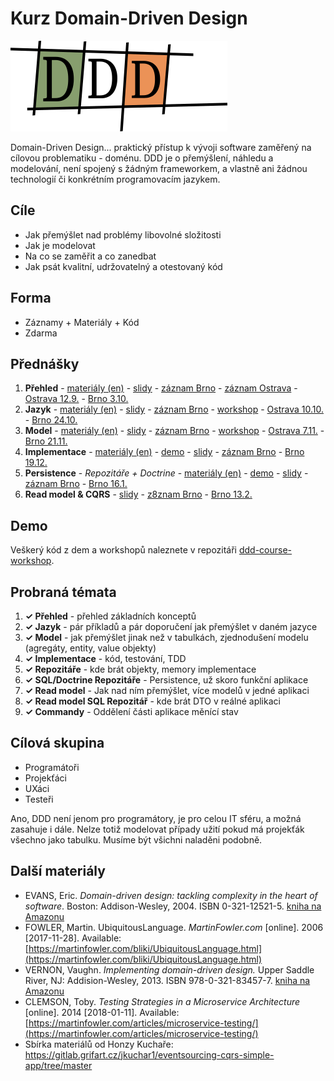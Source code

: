 # Kurz Domain-Driven Design

![DDD logo](ddd_sm.png)

Domain-Driven Design... praktický přístup k vývoji software zaměřený na cílovou problematiku - doménu. DDD je o přemýšlení, náhledu a modelování, není spojený s žádným frameworkem, a vlastně ani žádnou technologií či konkrétním programovacím jazykem.

## Cíle

* Jak přemýšlet nad problémy libovolné složitosti
* Jak je modelovat
* Na co se zaměřit a co zanedbat
* Jak psát kvalitní, udržovatelný a otestovaný kód

## Forma

* Záznamy + Materiály + Kód
* Zdarma

## Přednášky

1. **Přehled** -
  [materiály (en)](1-overview/overview.md) -
  [slidy](https://www.slideshare.net/Svatoplukimara/ddd-kurz-1-pehled) -
  [záznam Brno](https://www.youtube.com/watch?v=Bd_ntFcqN7M) - 
  [záznam Ostrava](https://www.youtube.com/watch?v=N1TfKRJd7Rs) -
  [Ostrava 12.9.](https://www.facebook.com/events/2221134194773795/) -
  [Brno 3.10.](https://www.facebook.com/events/1833155483466249)
1. **Jazyk** - 
  [materiály (en)](2-language/language.md) -
  [slidy](https://www.slideshare.net/Svatoplukimara/ddd-kurz-2-jazyk) -
  [záznam Brno](https://www.youtube.com/watch?v=-AEGHFC-Omw) -
  [workshop](2-language/workshop/workshop.md) -
  [Ostrava 10.10.](https://www.facebook.com/events/164359401137716) -
  [Brno 24.10.](https://www.facebook.com/events/2188601447877078)
1. **Model** -
  [materiály (en)](3-model/model.md) -
  [slidy](https://www.slideshare.net/Svatoplukimara/ddd-kurz-3-model) -
  [záznam Brno](https://www.youtube.com/watch?v=oKN9a6JL54o) -
  [workshop](3-model/workshop/workshop.md) -
  [Ostrava 7.11.](https://www.facebook.com/events/189432881986539/) -
  [Brno 21.11.](https://www.facebook.com/events/277038186350190/)
1. **Implementace** -
  [materiály (en)](4-implementation/implementation.md) -
  [demo](https://github.com/simara-svatopluk/ddd-course-workshop) -
  [slidy](https://www.slideshare.net/Svatoplukimara/ddd-kurz-4-implementace/) -
  [záznam Brno](https://www.youtube.com/watch?v=_9OyhJtebos) -
  [Brno 19.12.](https://www.facebook.com/events/1963793990589645)
1. **Persistence** - *Repozitáře + Doctrine* -
  [materiály (en)](5-persistence/persistence.md) -
  [demo](https://github.com/simara-svatopluk/ddd-course-workshop) -
  [slidy](https://www.slideshare.net/Svatoplukimara/ddd-kurz-5-persistence-doctrine) -
  [záznam Brno](http://bit.ly/ddd-5-cast) -
  [Brno 16.1.](https://www.facebook.com/events/226691471592602)
1. **Read model & CQRS** -
  [slidy](https://www.slideshare.net/Svatoplukimara/read-model-cqrs) -
  [z8znam Brno](https://www.youtube.com/watch?v=tycbhj7kcQo) -
  [Brno 13.2.](https://www.facebook.com/events/376353809813879)

## Demo

Veškerý kód z dem a workshopů naleznete v repozitáři [ddd-course-workshop](https://github.com/simara-svatopluk/ddd-course-workshop).

## Probraná témata

1. **✓ Přehled** - přehled základních konceptů
1. **✓ Jazyk** - pár příkladů a pár doporučení jak přemýšlet v daném jazyce
1. **✓ Model** - jak přemýšlet jinak než v tabulkách, zjednodušení modelu (agregáty, entity, value objekty)
1. **✓ Implementace** - kód, testování, TDD
1. **✓ Repozitáře** - kde brát objekty, memory implementace
1. **✓ SQL/Doctrine Repozitáře** - Persistence, už skoro funkční aplikace
1. **✓ Read model** - Jak nad ním přemýšlet, více modelů v jedné aplikaci
1. **✓ Read model SQL Repozitář** - kde brát DTO v reálné aplikaci
1. **✓ Commandy** - Oddělení části aplikace měnící stav

## Cílová skupina

* Programátoři
* Projekťáci
* UXáci
* Testeři

Ano, DDD není jenom pro programátory, je pro celou IT sféru, a možná zasahuje i dále. Nelze totiž modelovat případy užití pokud má projekťák všechno jako tabulku. Musíme být všichni naladěni podobně.

## Další materiály

* EVANS, Eric. *Domain-driven design: tackling complexity in the heart of software*. Boston: Addison-Wesley, 2004. ISBN 0-321-12521-5. [kniha na Amazonu](https://www.amazon.com/Domain-Driven-Design-Tackling-Complexity-Software/dp/0321125215)
* FOWLER, Martin. UbiquitousLanguage. *MartinFowler.com* [online]. 2006 [2017-11-28]. Available: [https://martinfowler.com/bliki/UbiquitousLanguage.html](https://martinfowler.com/bliki/UbiquitousLanguage.html)
* VERNON, Vaughn. *Implementing domain-driven design.* Upper Saddle River, NJ: Addision-Wesley, 2013. ISBN 978-0-321-83457-7. [kniha na Amazonu](https://www.amazon.com/Implementing-Domain-Driven-Design-Vaughn-Vernon/dp/0321834577)
* CLEMSON, Toby. *Testing Strategies in a Microservice Architecture* [online]. 2014 [2018-01-11]. Available: [https://martinfowler.com/articles/microservice-testing/](https://martinfowler.com/articles/microservice-testing/)
* Sbírka materiálů od Honzy Kuchaře: https://gitlab.grifart.cz/jkuchar1/eventsourcing-cqrs-simple-app/tree/master
